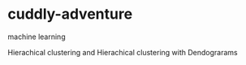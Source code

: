 # cuddly-adventure

machine learning


Hierachical clustering and Hierachical clustering with Dendograrams
